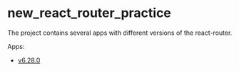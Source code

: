 # new_react_router_practice

The project contains several apps with different versions of the react-router.

Apps:
- [v6.28.0](https://github.com/Tre-Vadim/new_react_router_practice/tree/v-6.28.0)
